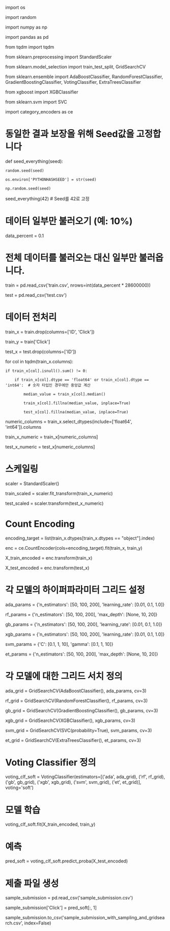 import os

import random

import numpy as np

import pandas as pd

from tqdm import tqdm

from sklearn.preprocessing import StandardScaler

from sklearn.model_selection import train_test_split, GridSearchCV

from sklearn.ensemble import AdaBoostClassifier, RandomForestClassifier, GradientBoostingClassifier, VotingClassifier, ExtraTreesClassifier

from xgboost import XGBClassifier

from sklearn.svm import SVC

import category_encoders as ce

# 동일한 결과 보장을 위해 Seed값을 고정합니다
def seed_everything(seed):

    random.seed(seed)
    
    os.environ['PYTHONHASHSEED'] = str(seed)
    
    np.random.seed(seed)

seed_everything(42) # Seed를 42로 고정

# 데이터 일부만 불러오기 (예: 10%)

data_percent = 0.1

# 전체 데이터를 불러오는 대신 일부만 불러옵니다.

train = pd.read_csv('train.csv', nrows=int(data_percent * 28600000))

test = pd.read_csv('test.csv')

# 데이터 전처리

train_x = train.drop(columns=['ID', 'Click'])

train_y = train['Click']

test_x = test.drop(columns=['ID'])

for col in tqdm(train_x.columns):

    if train_x[col].isnull().sum() != 0:
    
        if train_x[col].dtype == 'float64' or train_x[col].dtype == 'int64':  # 숫자 타입인 경우에만 중앙값 계산
        
            median_value = train_x[col].median()
            
            train_x[col].fillna(median_value, inplace=True)
            
            test_x[col].fillna(median_value, inplace=True)

numeric_columns = train_x.select_dtypes(include=['float64', 'int64']).columns

train_x_numeric = train_x[numeric_columns]

test_x_numeric = test_x[numeric_columns]

# 스케일링

scaler = StandardScaler()

train_scaled = scaler.fit_transform(train_x_numeric)

test_scaled = scaler.transform(test_x_numeric)

# Count Encoding

encoding_target = list(train_x.dtypes[train_x.dtypes == "object"].index)

enc = ce.CountEncoder(cols=encoding_target).fit(train_x, train_y)

X_train_encoded = enc.transform(train_x)

X_test_encoded = enc.transform(test_x)

# 각 모델의 하이퍼파라미터 그리드 설정

ada_params = {'n_estimators': [50, 100, 200], 'learning_rate': [0.01, 0.1, 1.0]}

rf_params = {'n_estimators': [50, 100, 200], 'max_depth': [None, 10, 20]}

gb_params = {'n_estimators': [50, 100, 200], 'learning_rate': [0.01, 0.1, 1.0]}

xgb_params = {'n_estimators': [50, 100, 200], 'learning_rate': [0.01, 0.1, 1.0]}

svm_params = {'C': [0.1, 1, 10], 'gamma': [0.1, 1, 10]}

et_params = {'n_estimators': [50, 100, 200], 'max_depth': [None, 10, 20]}

# 각 모델에 대한 그리드 서치 정의

ada_grid = GridSearchCV(AdaBoostClassifier(), ada_params, cv=3)

rf_grid = GridSearchCV(RandomForestClassifier(), rf_params, cv=3)

gb_grid = GridSearchCV(GradientBoostingClassifier(), gb_params, cv=3)

xgb_grid = GridSearchCV(XGBClassifier(), xgb_params, cv=3)

svm_grid = GridSearchCV(SVC(probability=True), svm_params, cv=3)

et_grid = GridSearchCV(ExtraTreesClassifier(), et_params, cv=3)

# Voting Classifier 정의

voting_clf_soft = VotingClassifier(estimators=[('ada', ada_grid), ('rf', rf_grid), ('gb', gb_grid), ('xgb', xgb_grid), ('svm', svm_grid), ('et', et_grid)], voting='soft')

# 모델 학습

voting_clf_soft.fit(X_train_encoded, train_y)

# 예측

pred_soft = voting_clf_soft.predict_proba(X_test_encoded)

# 제출 파일 생성

sample_submission = pd.read_csv('sample_submission.csv')

sample_submission['Click'] = pred_soft[:, 1]

sample_submission.to_csv('sample_submission_with_sampling_and_gridsearch.csv', index=False)
